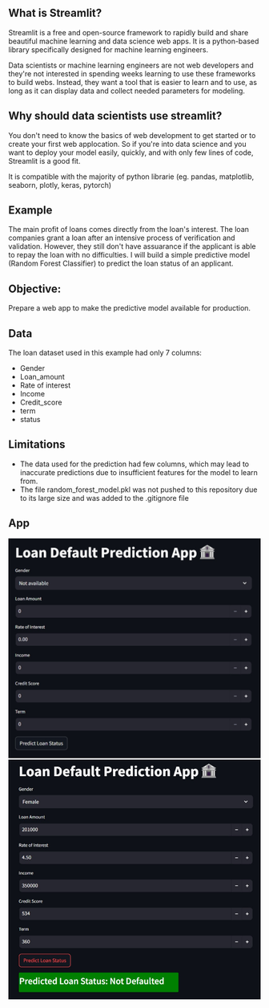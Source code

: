 ## What is Streamlit?

Streamlit is a free and open-source framework to rapidly build and share beautiful machine learning and data science web apps. It is a python-based library specifically designed for machine learning engineers. 

Data scientists or machine learning engineers are not web developers and they're not interested in spending weeks learning to use these frameworks to build webs. Instead, they want a tool that is easier to learn and to use, as long as it can display data and collect needed parameters for modeling.

## Why should data scientists use streamlit?

You don't need to know the basics of web  development to get started or to create your first web applocation. So if you're into data science and you want to deploy your model easily, quickly, and with only few lines of code, Streamlit is a good fit.

It is compatible with the majority of python librarie (eg. pandas, matplotlib, seaborn, plotly, keras, pytorch)

## Example

The main profit of loans comes directly from the loan's interest. The loan companies grant a loan after an intensive process of verification and validation. However, they still don't have assuarance if the applicant is able to repay the loan with no difficulties. I will build a simple predictive model (Random Forest Classifier) to predict the loan status of an applicant.

## Objective:

Prepare a web app to make the predictive model available for production.

## Data

The loan dataset used in this example had only 7 columns:
* Gender
* Loan_amount
* Rate of interest
* Income
* Credit_score
* term
* status

## Limitations
* The data used for the prediction had few columns, which may lead to inaccurate predictions due to insufficient features for the model to learn from.
* The file random_forest_model.pkl was not pushed to this repository due to its large size and was added to the .gitignore file

## App
![](https://github.com/MithamoMorgan/Streamlit_app/blob/master/Imgs/before_img.jpg)
![](https://github.com/MithamoMorgan/Streamlit_app/blob/master/Imgs/after_img.jpg)



